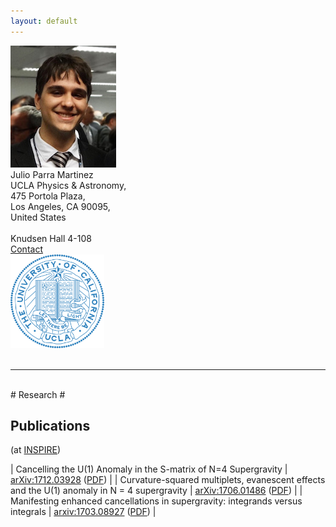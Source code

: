 ```yaml
---
layout: default
--- 
```

<div class="row">
<div class="col-3">
<img src="/images/Julio.jpg">  
</div>
<div class="col-4">
Julio Parra Martinez <br> 
UCLA Physics & Astronomy, <br> 
475 Portola Plaza,  <br>
Los Angeles, CA 90095, <br>
United States <br>
<br>
Knudsen Hall 4-108 <br>
<a href="/contact/index.html">Contact </a>
</div>
<div class="col-1">
</div>
<div class="col-4">
<img src="/images/UCLA_shield.png" style="width:150px;height:150px;">  
</div>
</div>
<br>

***
<br>
# Research #

## Publications ##
(at [INSPIRE](http://inspirehep.net/author/profile/J.Parra.Martinez.1))

| Cancelling the U(1) Anomaly in the S-matrix of N=4 Supergravity | [arXiv:1712.03928](https://arxiv.org/abs/1712.03928) ([PDF](http://arxiv.org/pdf/1712.03928.pdf)) |
| Curvature-squared multiplets, evanescent effects and the U(1) anomaly in N = 4 supergravity | [arXiv:1706.01486](https://arxiv.org/abs/1706.01486) ([PDF](https://arxiv.org/pdf/1706.01486.pdf)) |
| Manifesting enhanced cancellations in supergravity: integrands versus integrals | [arxiv:1703.08927](https://arxiv.org/abs/1703.08927) ([PDF](https://arxiv.org/pdf/1703.08927.pdf)) |


